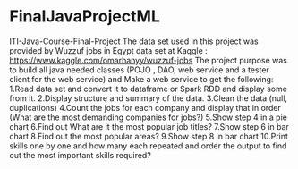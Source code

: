 # FinalJavaProjectML
ITI-Java-Course-Final-Project The data set used in this project was provided by Wuzzuf jobs in Egypt data set at Kaggle : https://www.kaggle.com/omarhanyy/wuzzuf-jobs  The project purpose was to build all java needed classes (POJO , DAO, web service and a tester client for the web service) and Make a web service to get the following:  1.Read data set and convert it to dataframe or Spark RDD and display some from it.  2.Display structure and summary of the data.  3.Clean the data (null, duplications)  4.Count the jobs for each company and display that in order (What are the most demanding companies for jobs?)  5.Show step 4 in a pie chart  6.Find out What are it the most popular job titles?  7.Show step 6 in bar chart  8.Find out the most popular areas?  9.Show step 8 in bar chart  10.Print skills one by one and how many each repeated and order the output to find out the most important skills required?
